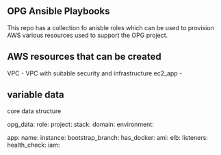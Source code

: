 OPG Ansible Playbooks
---------------------

This repo has a collection fo anisble roles which can be used to provision AWS various resources used to support the OPG project.

AWS resources that can be created
---------------------------------
VPC - VPC with suitable security and infrastructure
ec2_app - 


variable data
-------------
core data structure

opg_data:
  role:
  project:
  stack:
  domain:
  environment:

app:
  name: 
  instance:
    bootstrap_branch:
    has_docker:
    ami:
  elb:
    listeners:
    health_check:
  iam:
      
      